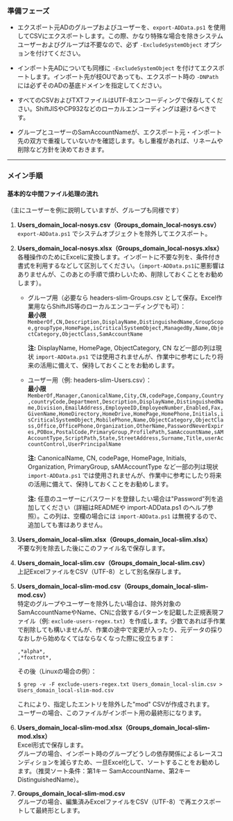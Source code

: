 ### 準備フェーズ

- エクスポート元ADのグループおよびユーザーを、`export-ADData.ps1` を使用してCSVにエクスポートします。この際、かなり特殊な場合を除きシステムユーザーおよびグループは不要なので、必ず `-ExcludeSystemObject` オプションを付けてください。

- インポート先ADについても同様に `-ExcludeSystemObject` を付けてエクスポートします。インポート先が枝OUであっても、エクスポート時の `-DNPath` には必ずそのADの基底ドメインを指定してください。

- すべてのCSVおよびTXTファイルはUTF-8エンコーディングで保存してください。ShiftJISやCP932などのローカルエンコーディングは避けるべきです。

- グループとユーザーのSamAccountNameが、エクスポート元・インポート先の双方で重複していないかを確認します。もし重複があれば、リネームや削除など方針を決めておきます。

---

### メイン手順

#### 基本的な中間ファイル処理の流れ
（主にユーザーを例に説明していますが、グループも同様です）

1. **Users_domain_local-nosys.csv（Groups_domain_local-nosys.csv）**  
   `export-ADData.ps1` でシステムオブジェクトを除外してエクスポート。

2. **Users_domain_local-nosys.xlsx（Groups_domain_local-nosys.xlsx）**  
   各種操作のためにExcelに変換します。インポートに不要な列を、条件付き書式を利用するなどして区別してください。（`import-ADData.ps1`に悪影響はありませんが、このあとの手順で煩わしいため、削除しておくことをお勧めします）。

   - グループ用（必要なら headers-slim-Groups.csv として保存。Excel作業用ならShiftJIS等のローカルエンコーディングでも可）：  
     **最小限**  
     `MemberOf,CN,Description,DisplayName,DistinguishedName,GroupScope,groupType,HomePage,isCriticalSystemObject,ManagedBy,Name,ObjectCategory,ObjectClass,SamAccountName`

     **注:** DisplayName, HomePage, ObjectCategory, CN など一部の列は現状 `import-ADData.ps1` では使用されませんが、作業中に参考にしたり将来の活用に備えて、保持しておくことをお勧めします。

   - ユーザー用（例: headers-slim-Users.csv）：  
     **最小限**  
     `MemberOf,Manager,CanonicalName,City,CN,codePage,Company,Country,countryCode,Department,Description,DisplayName,DistinguishedName,Division,EmailAddress,EmployeeID,EmployeeNumber,Enabled,Fax,GivenName,HomeDirectory,HomeDrive,HomePage,HomePhone,Initials,isCriticalSystemObject,MobilePhone,Name,ObjectCategory,ObjectClass,Office,OfficePhone,Organization,OtherName,PasswordNeverExpires,POBox,PostalCode,PrimaryGroup,ProfilePath,SamAccountName,sAMAccountType,ScriptPath,State,StreetAddress,Surname,Title,userAccountControl,UserPrincipalName`

     **注:** CanonicalName, CN, codePage, HomePage, Initials, Organization, PrimaryGroup, sAMAccountType など一部の列は現状 `import-ADData.ps1` では使用されませんが、作業中に参考にしたり将来の活用に備えて、保持しておくことをお勧めします。

     **注:** 任意のユーザーにパスワードを登録したい場合は"Password"列を追加してください（詳細はREADMEや import-ADData.ps1 のヘルプ参照）。この列は、空欄の場合には `import-ADData.ps1` は無視するので、追加しても害はありません。

3. **Users_domain_local-slim.xlsx（Groups_domain_local-slim.xlsx）**  
   不要な列を除去した後にこのファイル名で保存します。

4. **Users_domain_local-slim.csv（Groups_domain_local-slim.csv）**  
   上記ExcelファイルをCSV（UTF-8）として別名保存します。

5. **Users_domain_local-slim-mod.csv（Groups_domain_local-slim-mod.csv）**  
   特定のグループやユーザーを除外したい場合は、除外対象のSamAccountNameやName、CNに合致するパターンを記載した正規表現ファイル（例: `exclude-users-regex.txt`）を作成します。少数であれば手作業で削除しても構いませんが、作業の途中で変更が入ったり、元データの採りなおしから始めなくてはならなくなった際に役立ちます：  
   ```
   ,*alpha*,
   ,*foxtrot*,
   ```
   その後（Linuxの場合の例）：  
   ```
   $ grep -v -F exclude-users-regex.txt Users_domain_local-slim.csv > Users_domain_local-slim-mod.csv
   ```
   これにより、指定したエントリを除外した"mod" CSVが作成されます。  
   ユーザーの場合、このファイルがインポート用の最終形になります。

6. **Users_domain_local-slim-mod.xlsx（Groups_domain_local-slim-mod.xlsx）**  
   Excel形式で保存します。  
   グループの場合、インポート時のグループどうしの依存関係によるレースコンディションを減らすため、一旦Excel化して、ソートすることをお勧めします。（推奨ソート条件：第1キー SamAccountName、第2キー DistinguishedName）。

7. **Groups_domain_local-slim-mod.csv**  
   グループの場合、編集済みExcelファイルをCSV（UTF-8）で再エクスポートして最終形とします。
